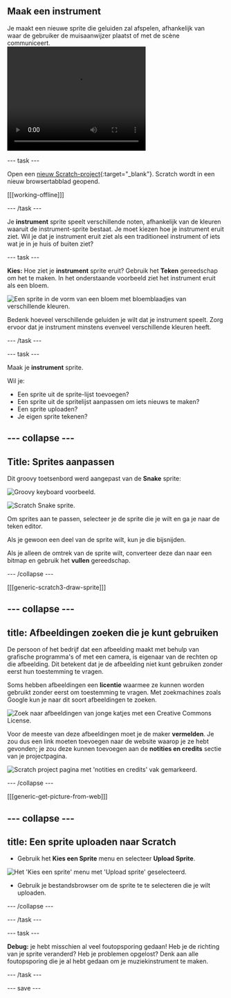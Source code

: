 ## Maak een instrument

<div style="display: flex; flex-wrap: wrap">
<div style="flex-basis: 200px; flex-grow: 1; margin-right: 15px;">
Je maakt een nieuwe sprite die geluiden zal afspelen, afhankelijk van waar de gebruiker de muisaanwijzer plaatst of met de scène communiceert.
</div>
<div>
 <video width="320" height="240" controls>
  <source src="images/step-2-demo.mp4" type="video/mp4">
  Je browser ondersteunt geen mp4-video.
</video> 
</div>
</div>

--- task ---

Open een [nieuw Scratch-project](http://rpf.io/scratch-new){:target="_blank"}. Scratch wordt in een nieuw browsertabblad geopend.

[[[working-offline]]]

--- /task ---

Je **instrument** sprite speelt verschillende noten, afhankelijk van de kleuren waaruit de instrument-sprite bestaat. Je moet kiezen hoe je instrument eruit ziet. Wil je dat je instrument eruit ziet als een traditioneel instrument of iets wat je in je huis of buiten ziet?

--- task ---

**Kies:** Hoe ziet je **instrument** sprite eruit? Gebruik het **Teken** gereedschap om het te maken. In het onderstaande voorbeeld ziet het instrument eruit als een bloem.

![Een sprite in de vorm van een bloem met bloemblaadjes van verschillende kleuren.](images/flower.png)

Bedenk hoeveel verschillende geluiden je wilt dat je instrument speelt. Zorg ervoor dat je instrument minstens evenveel verschillende kleuren heeft.

--- /task ---

--- task ---

Maak je **instrument** sprite.

Wil je:
- Een sprite uit de sprite-lijst toevoegen?
- Een sprite uit de spritelijst aanpassen om iets nieuws te maken?
- Een sprite uploaden?
- Je eigen sprite tekenen?

--- collapse ---
---
Title: Sprites aanpassen
---

Dit groovy toetsenbord werd aangepast van de **Snake** sprite:

![Groovy keyboard voorbeeld.](images/groovy-keyboard.png)

![Scratch Snake sprite.](images/snake-sprite.png)

Om sprites aan te passen, selecteer je de sprite die je wilt en ga je naar de teken editor.

Als je gewoon een deel van de sprite wilt, kun je die bijsnijden.

Als je alleen de omtrek van de sprite wilt, converteer deze dan naar een bitmap en gebruik het **vullen** gereedschap.

--- /collapse ---

[[[generic-scratch3-draw-sprite]]]

--- collapse ---
---
title: Afbeeldingen zoeken die je kunt gebruiken
---

De persoon of het bedrijf dat een afbeelding maakt met behulp van grafische programma's of met een camera, is eigenaar van de rechten op die afbeelding. Dit betekent dat je de afbeelding niet kunt gebruiken zonder eerst hun toestemming te vragen.

Soms hebben afbeeldingen een **licentie** waarmee ze kunnen worden gebruikt zonder eerst om toestemming te vragen. Met zoekmachines zoals Google kun je naar dit soort afbeeldingen te zoeken.

![Zoek naar afbeeldingen van jonge katjes met een Creative Commons License.](images/google-search.png)

Voor de meeste van deze afbeeldingen moet je de maker **vermelden**. Je zou dus een link moeten toevoegen naar de website waarop je ze hebt gevonden; je zou deze kunnen toevoegen aan de **notities en credits** sectie van je projectpagina.

![Scratch project pagina met 'notities en credits' vak gemarkeerd.](images/project-page.png)

--- /collapse ---

[[[generic-get-picture-from-web]]]

--- collapse ---
---
title: Een sprite uploaden naar Scratch
---

- Gebruik het **Kies een Sprite** menu en selecteer **Upload Sprite**.

![Het 'Kies een sprite' menu met 'Upload sprite' geselecteerd.](images/upload-sprite.png)

- Gebruik je bestandsbrowser om de sprite te te selecteren die je wilt uploaden.

--- /collapse ---

--- /task ---

--- task ---

**Debug:** je hebt misschien al veel foutopsporing gedaan! Heb je de richting van je sprite veranderd? Heb je problemen opgelost? Denk aan alle foutopsporing die je al hebt gedaan om je muziekinstrument te maken.

--- /task ---


--- save ---
